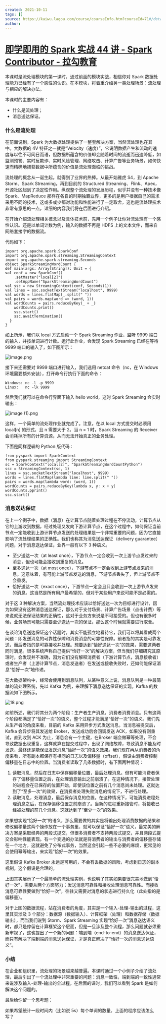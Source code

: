 ```yaml
---
created: 2021-10-11
tags: []
source: https://kaiwu.lagou.com/course/courseInfo.htm?courseId=71#/detail/pc?id=1971
author: 
---
```


# [即学即用的 Spark 实战 44 讲 - Spark Contributor - 拉勾教育](https://kaiwu.lagou.com/course/courseInfo.htm?courseId=71#/detail/pc?id=1971)


本课时是流处理模块的第一课时，通过前面的模块实战，相信你对 Spark 数据处理能力已经有了一个感性的认识。在本模块，将着重介绍另一类处理场景：流处理与相应的解决办法。

本课时的主要内容有：

-   什么是流处理；
-   消息送达保证。

### 什么是流处理

在前面说到，Spark 为大数据处理提供了一整套解决方案，当然流处理也在其中。大数据的 4V 特征之一就是“Velocity（速度）”，它说明数据产生和流动的速度与以往不可同日而语，但数据所蕴含的价值却会随着时间的流逝而迅速降低，如监测预警、实时反欺诈、实时风险管理、网络攻击、计算广告等业务场景，如何快速而精确地捕获数据中所蕴含的价值是流处理面临的挑战。

流处理的概念从一诞生起，就得到了业界的热捧。从最开始雅虎 S4，到 Apache Storm、Spark Streaming，再到目前的 Structured Streaming、Flink、Apex，开源社区起到了决定性作用。纵观整个流处理的发展历程，似乎并没有一种技术像 Spark、MapReduce 那样在各自的时期独霸业界，更多的是用户根据自己的需求采用不同的技术，这或多或少都对功能和性能进行了一定取舍，这也是流处理技术非常有意思的一点，详细的内容我们将在后面进行介绍。

在开始介绍流处理相关概念以及具体技术前，先用一个例子让你对流处理有一个感性认识。还是以单词计数为例，输入的数据不再是 HDFS 上的文本文件，而来自网络套接字的数据流。

代码如下：

```
import org.apache.spark.SparkConf
import org.apache.spark.streaming.StreamingContext
import org.apache.spark.streaming.Seconds
object SparkStreamingWordCount {
def main(args: Array[String]): Unit = {
val conf = new SparkConf()
    .setMaster("local[2]")
    .setAppName("SparkStreamingWordCount")
val ssc = new StreamingContext(conf, Seconds(1))
val lines = ssc.socketTextStream("localhost", 9999)
val words = lines.flatMap(_.split(" "))
val pairs = words.map(word => (word, 1))
val wordCounts = pairs.reduceByKey(_ + _)
    wordCounts.print()
    ssc.start()
    ssc.awaitTermination()
  }
}
```

如上所示，我们以 local 方式启动一个 Spark Streaming 作业，监听 9999 端口的输入，并按单词进行计数。运行此作业，会发现 Spark Streaming 已经在等待 9999 端口的输入了，如下图所示：

![image.png](https://s0.lgstatic.com/i/image/M00/1D/51/Ciqc1F7h3JGAPpjxAADLVf8z9LM512.png)

接下来还需要对 9999 端口进行输入，我们选用 netcat 命令（nc，在 Windows 环境需要额外安装），打开命令行执行下面的命令：

```
Windows: nc -l -p 9999
Linux:   nc -lk 9999
```

然后我们就可以在命令行界面下输入 hello world，这时 Spark Streaming 会实时输出：

![image (1).png](https://s0.lgstatic.com/i/image/M00/1D/5D/CgqCHl7h3LyAcfXsAAC6eYQv7kM984.png)

这样，一个简单的流处理作业就完成了。注意，在以 local 方式提交时必须用 local\[n\] 的形式，且 n 需要大于 2。当 n = 1 时，Spark Streaming 的 Receiver 会消耗掉所有的计算资源，从而无法开始真正的业务处理。

下面是同样逻辑的 Python 版代码：

```
from pyspark import SparkContext
from pyspark.streaming import StreamingContext
sc = SparkContext("local[2]", "SparkStreamingWordCountPython")
ssc = StreamingContext(sc, 1)
lines = ssc.socketTextStream("localhost", 9999)
words = lines.flatMap(lambda line: line.split(" "))
pairs = words.map(lambda word: (word, 1))
wordCounts = pairs.reduceByKey(lambda x, y: x + y)
wordCounts.pprint()
ssc.start()
```

### 消息送达保证

在上一个例子中，数据（消息）在计算节点随着处理过程在不停流动，计算节点从它的上游收到数据，经过处理又发向下游计算节点，在这个过程中，如何保证当前节点一定能收到上游计算节点发送的处理结果是一个非常重要的问题，因为它直接影响了流处理结果的正确性。我们也称其为消息送达保证（delivery guarantee）问题，对于消息送达保证，业界一般有以下 3 种语义。

-   至少送达一次（at least once），下游节点一定会收到一次上游节点发过来的消息，但也可能会接收到重复的消息。
-   至多送达一次（at most once），下游节点不一定会收到上游节点发来的消息。这意味着，有可能上游节点发送的消息，下游节点丢失了，但上游节点不会重发。
-   恰好送达一次（exact once），下游节点一定会且只会收到一次上游节点发来的消息。这当然是所有用户最希望的，但对于某些用户来说可能不是必需的。

对于这 3 种解决方案，当然流处理技术应该以恰好送达一次为目标进行设计，因为如果没有这种消息送达保证，那么对于支付场景、计算广告场景（点击计费）等来说就无法保证结果的正确性，这对于业务方来说是不可接受的。但也有很多时候，业务场景可能只需要至少送达一次的保证，那么这个时候就需要进行取舍。

在谈论消息送达保证这个话题时，其实不能孤立地看待它，我们可以将其看成两个问题：即发送消息的可靠性保障和消费消息的可靠性保障。前者指的其实是可靠发送，而后者指的是可靠接收并处理。想要达到“恰好送达一次”的效果，需要这两者同时满足。很多系统声称自己提供“恰好一次”的解决方案，但当我们仔细研究其原理时，会发现并不准确，因为它们没有解释消费者（下游计算节点，消息接收者）或者生产者（上游计算节点，消息发送者）在发送或接收失败时，还如何能保证消息“恰好一次”地传递。

在大数据架构中，经常会使用到消息队列，从某种意义上说，消息队列是一种最简单的流处理系统，先以 Kafka 为例，来理解下消息送达保证的实现。Kafka 的数据流如下图所示。

![18.png](https://s0.lgstatic.com/i/image/M00/1D/61/Ciqc1F7h58iAKk8sAADwtVHGxLI687.png)

如前所述，我们将其分为两个阶段：生产者生产消息，消费者消费消息。只有这两个阶段都满足了“恰好一次”的语义，整个过程才能满足“恰好一次”的语义。我们先从生产者的角度来看，目前的 Kafka 采用异步方式发送消息，当消息被提交后，Kafka 会异步将其发送给 Broker，发送成功后会回调发送 ACK，如果没有则重试，直到收到 ACK 为止，消息会有一个主键，在Broker 端会做幂等处理，不会导致数据出现重复，这样就算在提交过程中，出现了网络故障，导致消息不能及时发送，最终还是能保证发送消息“恰好一次”的语义效果。我们现在再从消费者的角度来看，所有副本都保存有相同的日志以及偏移量（offset），假设由消费者控制偏移量在日志中的位置。当消费者读取了几条数据时，有下面两种情况：

1.  读取消息，然后在日志中保存偏移量位置，最后处理消息。但有可能消费者保存了偏移量位置之后，在处理消息输出之前崩溃了。在这种情况下，接管处理的进程会在已保存的位置开始，即使该位置之前有几个消息尚未处理。这就达到了“至多一次”的效果，在消费者处理失败消息的情况下，不进行处理。
2.  读取消息，处理消息，最后保存消息的位置。在这种情况下，可能消费进程处理消息之后，在保存偏移位置之前崩溃了。当新的进程重新接管时，将接收已经被处理的前几个消息。这就达到了“至少一次”的效果。

如果想实现“恰好一次”的语义，那么需要做的其实是将输出处理消费数据的结果和修改偏移量这两个操作放在一个事务里，就可以保证“恰好一次”语义，最完美的解决方案是采取经典的两段式提交，但很多消费者不支持两段式提交，并且两段式提交会影响性能表现。有一个变通的办法就是将消费者的输出与消费者的偏移量存储在一个地方，这就避免了分布式事务，当然这会引起一些不必要的麻烦，更常见的会使用幂等输出，来实现“恰好一次”的效果。

这里假设 Kafka Broker 永远是可用的，不会有丢数据的风险，考虑到日志的副本机制，这个假设是合理的。

上图其实展示了一个最简单的流处理实例，也说明了其实如果要很完美地做到“恰好一次”，需要从两个方面努力：发送消息可靠性和接收处理消息可靠性。而接收消息可靠性要做到“恰好一次”，往往又需要对消息的状态进行持久化（此处指的是偏移量）。

对于上图的数据流程，站在消费者的角度，其实是一个输入-处理-输出的过程，这里其实涉及 3 个部分：数据源（数据输入）、计算框架（处理）和数据存储（数据输出），而当我们说到 Storm、Spark Streaming 实现“恰好一次”消息送达语义时，都只是停留在计算框架这个层面，但是一旦涉及整个流程，那么问题就必须重新审视了，这也提出了一个新的问题：端到端（end-to-end）的消息送达保证，而只有解决了端到端的消息送达保证，才是真正解决了“恰好一次的消息送达语义”。

### 小结

在企业和组织里，流处理的场景越来越普遍。本课时通过一个小例子介绍了流处理，最后引出了一个流处理中非常重要的问题：消息一致性，端到端的一致性通常来说涉及输入-处理-输出的全过程。在后面的课时，我们可以看到 Spark 是如何解决这个问题的。

最后给你留一个思考题：

如果希望统计一段时间内（比如说 5s）每个单词的数量，上面的程序应该怎么写？
